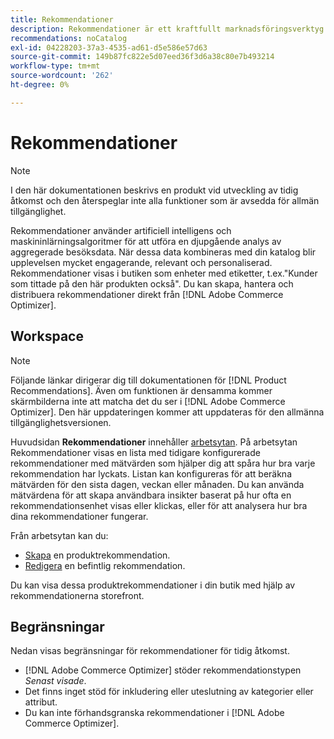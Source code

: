 ```yaml
---
title: Rekommendationer
description: Rekommendationer är ett kraftfullt marknadsföringsverktyg som ni kan använda för att öka konverteringarna, öka intäkterna och stimulera kundernas engagemang.
recommendations: noCatalog
exl-id: 04228203-37a3-4535-ad61-d5e586e57d63
source-git-commit: 149b87fc822e5d07eed36f3d6a38c80e7b493214
workflow-type: tm+mt
source-wordcount: '262'
ht-degree: 0%

---
```


# Rekommendationer

>[!NOTE]
>
>I den här dokumentationen beskrivs en produkt vid utveckling av tidig åtkomst och den återspeglar inte alla funktioner som är avsedda för allmän tillgänglighet.

Rekommendationer använder artificiell intelligens och maskininlärningsalgoritmer för att utföra en djupgående analys av aggregerade besöksdata. När dessa data kombineras med din katalog blir upplevelsen mycket engagerande, relevant och personaliserad. Rekommendationer visas i butiken som enheter med etiketter, t.ex.&quot;Kunder som tittade på den här produkten också&quot;. Du kan skapa, hantera och distribuera rekommendationer direkt från [!DNL Adobe Commerce Optimizer].

## Workspace

>[!NOTE]
>
>Följande länkar dirigerar dig till dokumentationen för [!DNL Product Recommendations]. Även om funktionen är densamma kommer skärmbilderna inte att matcha det du ser i [!DNL Adobe Commerce Optimizer]. Den här uppdateringen kommer att uppdateras för den allmänna tillgänglighetsversionen.

Huvudsidan **Rekommendationer** innehåller [arbetsytan](../../product-recommendations/workspace.md). På arbetsytan Rekommendationer visas en lista med tidigare konfigurerade rekommendationer med mätvärden som hjälper dig att spåra hur bra varje rekommendation har lyckats. Listan kan konfigureras för att beräkna mätvärden för den sista dagen, veckan eller månaden. Du kan använda mätvärdena för att skapa användbara insikter baserat på hur ofta en rekommendationsenhet visas eller klickas, eller för att analysera hur bra dina rekommendationer fungerar.

Från arbetsytan kan du:

- [Skapa](../../product-recommendations/create.md) en produktrekommendation.
- [Redigera](../../product-recommendations/edit.md) en befintlig rekommendation.

Du kan visa dessa produktrekommendationer i din butik med hjälp av rekommendationerna storefront.

## Begränsningar

Nedan visas begränsningar för rekommendationer för tidig åtkomst.

- [!DNL Adobe Commerce Optimizer] stöder rekommendationstypen _Senast visade_.
- Det finns inget stöd för inkludering eller uteslutning av kategorier eller attribut.
- Du kan inte förhandsgranska rekommendationer i [!DNL Adobe Commerce Optimizer].
